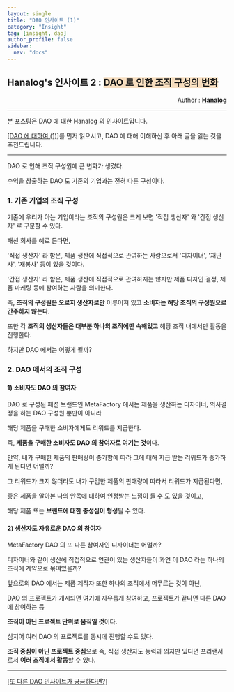 ```yaml
---
layout: single
title: "DAO 인사이트 (1)"
category: "Insight"
tag: [insight, dao]
author_profile: false
sidebar:
  nav: "docs"
---
```




## Hanalog's 인사이트 2 : <span style='background-color: #F7DDBE'>DAO 로 인한 조직 구성의 변화</span>

<div style="text-align: right"> Author : <b><a href="https://github.com/hanalog">Hanalog</a></b></div>

---

본 포스팅은 DAO 에 대한 Hanalog 의 인사이트입니다.

[[DAO 에 대하여 (1)]](https://hanalog.github.io/it/trend2/)를 먼저 읽으시고, DAO 에 대해 이해하신 후 아래 글을 읽는 것을 추천드립니다.

---





DAO 로 인해 조직 구성원에 큰 변화가 생겼다.

수익을 창출하는 DAO 도 기존의 기업과는 전혀 다른 구성이다.



### 1. 기존 기업의 조직 구성

기존에 우리가 아는 기업이라는 조직의 구성원은 크게 보면 '직접 생산자' 와 '간접 생산자' 로 구분할 수 있다.

패션 회사를 예로 든다면,

'직접 생산자' 라 함은, 제품 생산에 직접적으로 관여하는 사람으로서 '디자이너', '재단사', '재봉사' 등이 있을 것이다.

'간접 생산자' 라 함은, 제품 생산에 직접적으로 관여하지는 않지만 제품 디자인 결정, 제품 마케팅 등에 참여하는 사람을 의미한다.

즉, **조직의 구성원은 오로지 생산자로만** 이루어져 있고 **소비자는 해당 조직의 구성원으로 간주하지 않는다**.

또한 각 **조직의 생산자들은 대부분 하나의 조직에만 속해있고** 해당 조직 내에서만 활동을 진행한다.

하지만 DAO 에서는 어떻게 될까?



### 2. DAO 에서의 조직 구성

#### 1) 소비자도 DAO 의 참여자

DAO 로 구성된 패션 브랜드인 MetaFactory 에서는 제품을 생산하는 디자이너, 의사결정을 하는 DAO 구성원 뿐만이 아니라

해당 제품을 구매한 소비자에게도 리워드를 지급한다.

즉, **제품을 구매한 소비자도 DAO 의 참여자로 여기는 것**이다.

만약, 내가 구매한 제품의 판매량이 증가함에 따라 그에 대해 지급 받는 리워드가 증가하게 된다면 어떨까?

그 리워드가 크지 않더라도 내가 구입한 제품의 판매량에 따라서 리워드가 지급된다면, 

좋은 제품을 알아본 나의 안목에 대하여 인정받는 느낌이 들 수 도 있을 것이고,

해당 제품 또는 **브랜드에 대한 충성심이 형성**될 수 있다.



#### 2) 생산자도 자유로운 DAO 의 참여자

MetaFactory DAO 의 또 다른 참여자인 디자이너는 어떨까? 

디자이너와 같이 생산에 직접적으로 연관이 있는 생산자들이 과연 이 DAO 라는 하나의 조직에 계약으로 묶여있을까?

앞으로의 DAO 에서는 제품 제작자 또한 하나의 조직에서 머무르는 것이 아닌,

DAO 의 프로젝트가 개시되면 여기에 자유롭게 참여하고, 프로젝트가 끝나면 다른 DAO 에 참여하는 등 

**조직이 아닌 프로젝트 단위로 움직일 것**이다.

심지어 여러 DAO 의 프로젝트를 동시에 진행할 수도 있다.

**조직 중심이 아닌 프로젝트 중심**으로 즉, 직접 생산자도 능력과 의지만 있다면 프리랜서로서 **여러 조직에서 활동**할 수 있다.





---

[[또 다른 DAO 인사이트가 궁금하다면?]](https://hanalog.github.io/tags/#dao)



